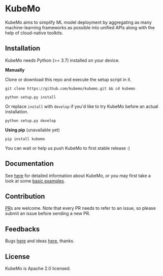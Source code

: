 # KubeMo

KubeMo aims to simplify ML model deployment by aggregating as many machine-learning frameworks as possible into unified APIs along with the help of cloud-native toolkits.


## Installation

KubeMo needs Python (>= 3.7) installed on your device.

**Manually**

Clone or download this repo and execute the setup script in it.

```
git clone https://github.com/kubemo/kubemo.git && cd kubemo

python setup.py install
```

Or replace `install` with `develop` if you'd like to try KubeMo before an actual installation.

```
python setup.py develop
```

**Using pip** (unavailable yet)

```
pip install kubemo
```

You can wait or help us push KubeMo to first stable release :)

## Documentation

See [here](./docs) for detailed information about KubeMo, or you may first take a look at some [basic examples](./example/).

## Contribution

[PR](https://github.com/kubemo/kubemo/pulls)s are welcome. Note that every PR needs to refer to an issue, so please submit an issue before sending a new PR.

## Feedbacks

Bugs [here](https://github.com/kubemo/kubemo/issues) and ideas [here](https://github.com/kubemo/kubemo/discussions), thanks.

## License

KubeMo is Apache 2.0 licensed.